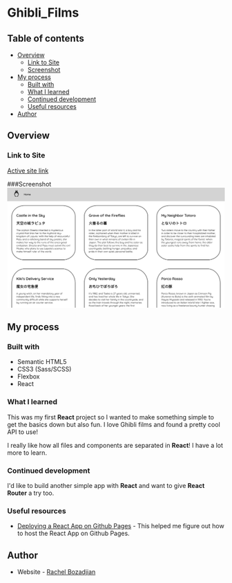 # Ghibli_Films

## Table of contents

- [Overview](#overview)
  - [Link to Site](#link-to-site)
  - [Screenshot](#screenshot)
- [My process](#my-process)
  - [Built with](#built-with)
  - [What I learned](#what-i-learned)
  - [Continued development](#continued-development)
  - [Useful resources](#useful-resources)
- [Author](#author)

## Overview

### Link to Site

[Active site link](https://rboz1.github.io/ghibli_films/)

###Screenshot
![screenshot](./screenshot.jpg)

## My process

### Built with

- Semantic HTML5
- CSS3 (Sass/SCSS)
- Flexbox
- React

### What I learned

This was my first **React** project so I wanted to make something simple to get the basics down but also fun. I love Ghibli films and found a pretty cool API to use!

I really like how all files and components are separated in **React**! I have a lot more to learn.

### Continued development

I'd like to build another simple app with **React** and want to give **React Router** a try too.

### Useful resources

- [Deploying a React App on Github Pages](https://techblog.geekyants.com/deploying-the-react-app-on-github-pages) - This helped me figure out how to host the React App on Github Pages.

## Author

- Website - [Rachel Bozadjian](https://github.com/rboz1)

